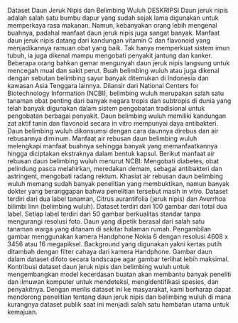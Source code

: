 Dataset Daun Jeruk Nipis dan Belimbing Wuluh
DESKRIPSI 
Daun jeruk nipis adalah salah satu bumbu dapur yang sudah sejak lama digunakan untuk memperkaya rasa makanan. Namun, kebanyakan orang lebih mengenal buahnya, padahal manfaat daun jeruk nipis juga sangat banyak. Manfaat daun jeruk nipis datang dari kandungan vitamin C dan flavonoid yang menjadikannya ramuan obat yang baik. Tak hanya memperkuat sistem imun tubuh, ia juga dikenal mampu mengobati penyakit jantung dan kanker. Beberapa orang bahkan gemar mengunyah daun jeruk nipis langsung untuk mencegah mual dan sakit perut.
Buah belimbing wuluh atau juga dikenal dengan sebutan belimbing sayur banyak ditemukan di Indonesia dan kawasan Asia Tenggara lainnya. Dilansir dari National Centers for Biotechnology Information (NCBI), belimbing wuluh merupakan salah satu tanaman obat penting dari banyak negara tropis dan subtropis di dunia yang telah banyak digunakan dalam sistem pengobatan tradisional untuk pengobatan berbagai penyakit.
Daun belimbing wuluh memiliki kandungan zat aktif tanin dan flavonoid secara in vitro mempunyai daya antibakteri. Daun belimbing wuluh dikonsumsi dengan cara daunnya direbus dan air rebusannya diminum. Manfaat air rebusan daun belimbing wuluh melengkapi manfaat buahnya sehingga banyak yang memanfaatkannya hingga diciptakan ekstraknya dalam bentuk kapsul. Berikut manfaat air rebusan daun belimbing wuluh menurut NCBI: Mengobati diabetes, obat pelindung pasca melahirkan, meredakan demam, sebagai antibakteri dan astringent, mengobati radang rektum. Khasiat air rebusan daun belimbing wuluh memang sudah banyak penelitian yang membuktikan, namun banyak dokter yang beranggapan bahwa penelitian tersebut masih in vitro. Dataset terdiri dari dua label tanaman, Citrus aurantifolia (jeruk nipis) dan Averrhoa bilimbi linn (belimbing wuluh). Dataset terdiri dari 100 gambar dari total dua label. Setiap label terdiri dari 50 gambar berkualitas standar tanpa mengurangi resolusi foto. Daun yang dipetik berasal dari salah satu tanaman warga yang ditanam di sekitar halaman rumah.
Pengambilan gambar menggunakan kamera Handphone Nokia 6 dengan resolusi 4608 x 3456 atau 16 megapiksel. Background yang digunakan yakni kertas putih ditambah dengan filter cahaya dari kamera Handphone. Gambar daun dalam dataset difoto secara landscape agar gambar terlihat lebih maksimal. Kontribusi dataset daun jeruk nipis dan belimbing wuluh untuk mengembangkan model kecerdasan buatan akan membantu banyak peneliti dan ilmuwan komputer untuk mendeteksi, mengidentifikasi spesies, dan penyakitnya. Dengan merilis dataset ini ke masyarakat, kami berharap dapat mendorong penelitian tentang daun jeruk nipis dan belimbing wuluh di mana kurangnya dataset publik saat ini menjadi salah satu hambatan utama untuk kemajuan.
